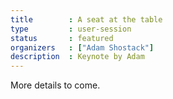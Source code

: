```yaml
---
title        : A seat at the table
type         : user-session
status       : featured
organizers   : ["Adam Shostack"]
description  : Keynote by Adam
---
```


More details to come.
